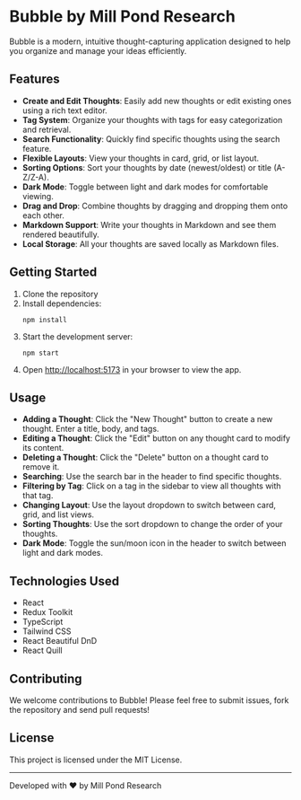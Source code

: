 # Bubble by Mill Pond Research

Bubble is a modern, intuitive thought-capturing application designed to help you organize and manage your ideas efficiently.

## Features

- **Create and Edit Thoughts**: Easily add new thoughts or edit existing ones using a rich text editor.
- **Tag System**: Organize your thoughts with tags for easy categorization and retrieval.
- **Search Functionality**: Quickly find specific thoughts using the search feature.
- **Flexible Layouts**: View your thoughts in card, grid, or list layout.
- **Sorting Options**: Sort your thoughts by date (newest/oldest) or title (A-Z/Z-A).
- **Dark Mode**: Toggle between light and dark modes for comfortable viewing.
- **Drag and Drop**: Combine thoughts by dragging and dropping them onto each other.
- **Markdown Support**: Write your thoughts in Markdown and see them rendered beautifully.
- **Local Storage**: All your thoughts are saved locally as Markdown files.

## Getting Started

1. Clone the repository
2. Install dependencies:
   ```
   npm install
   ```
3. Start the development server:
   ```
   npm start
   ```
4. Open [http://localhost:5173](http://localhost:5173) in your browser to view the app.

## Usage

- **Adding a Thought**: Click the "New Thought" button to create a new thought. Enter a title, body, and tags.
- **Editing a Thought**: Click the "Edit" button on any thought card to modify its content.
- **Deleting a Thought**: Click the "Delete" button on a thought card to remove it.
- **Searching**: Use the search bar in the header to find specific thoughts.
- **Filtering by Tag**: Click on a tag in the sidebar to view all thoughts with that tag.
- **Changing Layout**: Use the layout dropdown to switch between card, grid, and list views.
- **Sorting Thoughts**: Use the sort dropdown to change the order of your thoughts.
- **Dark Mode**: Toggle the sun/moon icon in the header to switch between light and dark modes.

## Technologies Used

- React
- Redux Toolkit
- TypeScript
- Tailwind CSS
- React Beautiful DnD
- React Quill

## Contributing

We welcome contributions to Bubble! Please feel free to submit issues, fork the repository and send pull requests!

## License

This project is licensed under the MIT License.

---

Developed with ❤️ by Mill Pond Research 